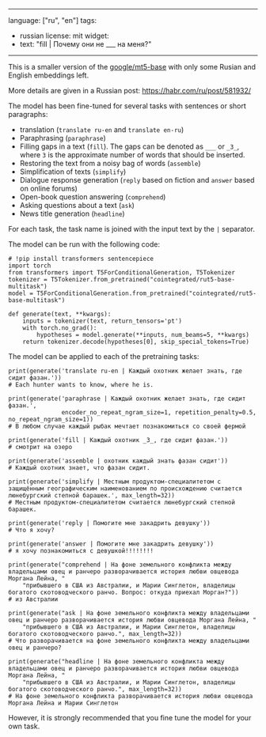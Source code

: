 


---
language: ["ru", "en"]
tags:
- russian
license: mit
widget:
- text: "fill | Почему они не ___ на меня?"
---
This is a smaller version of the [google/mt5-base](https://huggingface.co/google/mt5-base) with only some Rusian and English embeddings left. 

More details are given in a Russian post: https://habr.com/ru/post/581932/

The model has been fine-tuned for several tasks with sentences or short paragraphs:
* translation (`translate ru-en` and `translate en-ru`)
* Paraphrasing (`paraphrase`)
* Filling gaps in a text (`fill`). The gaps can be denoted as `___` or `_3_`, where `3` is the approximate number of words that should be inserted.
* Restoring the text from a noisy bag of words (`assemble`)
* Simplification of texts (`simplify`)
* Dialogue response generation (`reply` based on fiction and `answer` based on online forums)
* Open-book question answering (`comprehend`)
* Asking questions about a text (`ask`)
* News title generation (`headline`)

For each task, the task name is joined with the input text by the ` | ` separator.

The model can be run with the following code:
```
# !pip install transformers sentencepiece
import torch
from transformers import T5ForConditionalGeneration, T5Tokenizer
tokenizer = T5Tokenizer.from_pretrained("cointegrated/rut5-base-multitask")
model = T5ForConditionalGeneration.from_pretrained("cointegrated/rut5-base-multitask")

def generate(text, **kwargs):
    inputs = tokenizer(text, return_tensors='pt')
    with torch.no_grad():
        hypotheses = model.generate(**inputs, num_beams=5, **kwargs)
    return tokenizer.decode(hypotheses[0], skip_special_tokens=True)
```

The model can be applied to each of the pretraining tasks:

```
print(generate('translate ru-en | Каждый охотник желает знать, где сидит фазан.'))
# Each hunter wants to know, where he is.

print(generate('paraphrase | Каждый охотник желает знать, где сидит фазан.', 
               encoder_no_repeat_ngram_size=1, repetition_penalty=0.5, no_repeat_ngram_size=1))
# В любом случае каждый рыбак мечтает познакомиться со своей фермой

print(generate('fill | Каждый охотник _3_, где сидит фазан.'))
# смотрит на озеро

print(generate('assemble | охотник каждый знать фазан сидит'))
# Каждый охотник знает, что фазан сидит.

print(generate('simplify | Местным продуктом-специалитетом с защищённым географическим наименованием по происхождению считается люнебургский степной барашек.', max_length=32))
# Местным продуктом-специалитетом считается люнебургский степной барашек.

print(generate('reply | Помогите мне закадрить девушку'))
# Что я хочу?

print(generate('answer | Помогите мне закадрить девушку'))
# я хочу познакомиться с девушкой!!!!!!!!

print(generate("comprehend | На фоне земельного конфликта между владельцами овец и ранчеро разворачивается история любви овцевода Моргана Лейна, "
    "прибывшего в США из Австралии, и Марии Синглетон, владелицы богатого скотоводческого ранчо. Вопрос: откуда приехал Морган?"))
# из Австралии

print(generate("ask | На фоне земельного конфликта между владельцами овец и ранчеро разворачивается история любви овцевода Моргана Лейна, "
    "прибывшего в США из Австралии, и Марии Синглетон, владелицы богатого скотоводческого ранчо.", max_length=32))
# Что разворачивается на фоне земельного конфликта между владельцами овец и ранчеро?

print(generate("headline | На фоне земельного конфликта между владельцами овец и ранчеро разворачивается история любви овцевода Моргана Лейна, "
    "прибывшего в США из Австралии, и Марии Синглетон, владелицы богатого скотоводческого ранчо.", max_length=32))
# На фоне земельного конфликта разворачивается история любви овцевода Моргана Лейна и Марии Синглетон
```

However, it is strongly recommended that you fine tune the model for your own task. 